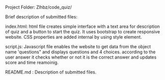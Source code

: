 Project Folder: Zlhbz/code_quiz/

Brief description of submitted files:

index.html:
html file creates simple interface with a text area for description of quiz and a button to start the quiz. It uses bootstrap to create responsive website. CSS properties are added internal by using style element.

script.js:
Javascript file enables the website to get data from the object name 'questions" and displays questions and 4 choices. according to the user answer it checks whether or not it is the correct answer and updates score and time reamoinig.

README.md :
Description of submitted files.